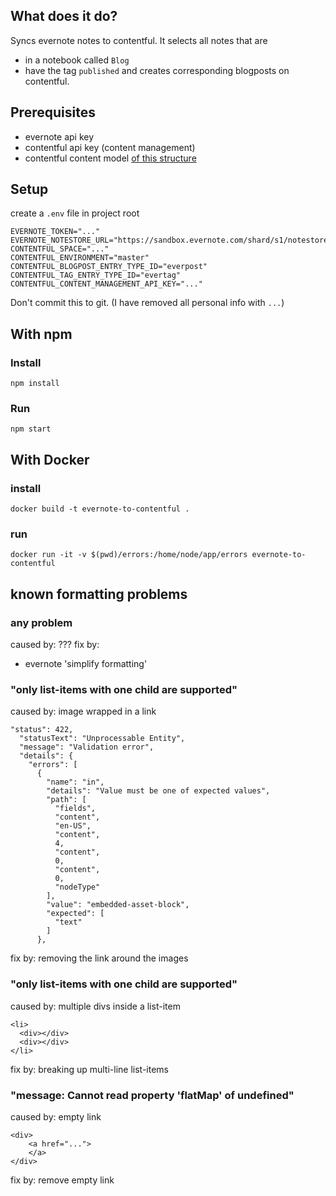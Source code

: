 ## What does it do?
Syncs evernote notes to contentful.
It selects all notes that are
- in a notebook called `Blog`
- have the tag `published`
and creates corresponding blogposts on contentful.

## Prerequisites
- evernote api key
- contentful api key (content management)
- contentful content model [of this structure](contentful.model.json)

## Setup
create a `.env` file in project root

```
EVERNOTE_TOKEN="..."
EVERNOTE_NOTESTORE_URL="https://sandbox.evernote.com/shard/s1/notestore"
CONTENTFUL_SPACE="..."
CONTENTFUL_ENVIRONMENT="master"
CONTENTFUL_BLOGPOST_ENTRY_TYPE_ID="everpost"
CONTENTFUL_TAG_ENTRY_TYPE_ID="evertag"
CONTENTFUL_CONTENT_MANAGEMENT_API_KEY="..."
```
Don't commit this to git.
(I have removed all personal info with `...`)

## With npm
### Install
```
npm install
```

### Run
```
npm start
```

## With Docker
### install
```
docker build -t evernote-to-contentful .
```

### run
```
docker run -it -v $(pwd)/errors:/home/node/app/errors evernote-to-contentful
```


## known formatting problems
### any problem
caused by: ???
fix by:
- evernote 'simplify formatting'

### "only list-items with one child are supported"
caused by: image wrapped in a link
```
"status": 422,
  "statusText": "Unprocessable Entity",
  "message": "Validation error",
  "details": {
    "errors": [
      {
        "name": "in",
        "details": "Value must be one of expected values",
        "path": [
          "fields",
          "content",
          "en-US",
          "content",
          4,
          "content",
          0,
          "content",
          0,
          "nodeType"
        ],
        "value": "embedded-asset-block",
        "expected": [
          "text"
        ]
      },
```
fix by: removing the link around the images

### "only list-items with one child are supported"
caused by: multiple divs inside a list-item
```
<li>
  <div></div>
  <div></div>
</li>
```
fix by: breaking up multi-line list-items

### "message: Cannot read property 'flatMap' of undefined"
caused by: empty link
```
<div>
    <a href="...">
    </a>
</div>
```
fix by: remove empty link
